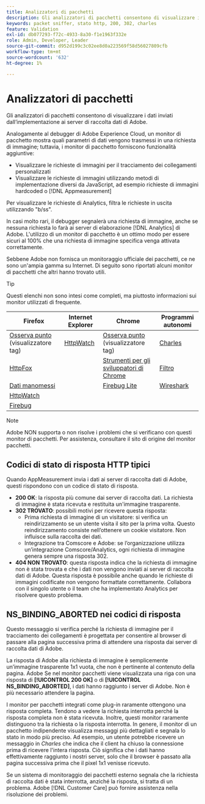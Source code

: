 ```yaml
---
title: Analizzatori di pacchetti
description: Gli analizzatori di pacchetti consentono di visualizzare i dati inviati dall’implementazione ai server di raccolta dati di Adobe.
keywords: packet sniffer, stato http, 200, 302, charles
feature: Validation
exl-id: db077293-f72c-4933-8a30-f1e1963f332e
role: Admin, Developer, Leader
source-git-commit: d952d199c3c02ee8d0a223569f58d56027809cfb
workflow-type: tm+mt
source-wordcount: '632'
ht-degree: 1%

---
```


# Analizzatori di pacchetti

Gli analizzatori di pacchetti consentono di visualizzare i dati inviati dall’implementazione ai server di raccolta dati di Adobe.

Analogamente al debugger di Adobe Experience Cloud, un monitor di pacchetto mostra quali parametri di dati vengono trasmessi in una richiesta di immagine; tuttavia, i monitor di pacchetto forniscono funzionalità aggiuntive:

* Visualizzare le richieste di immagini per il tracciamento dei collegamenti personalizzati
* Visualizzare le richieste di immagini utilizzando metodi di implementazione diversi da JavaScript, ad esempio richieste di immagini hardcoded o [!DNL Appmeasurement]

Per visualizzare le richieste di Analytics, filtra le richieste in uscita utilizzando &quot;b/ss&quot;.

In casi molto rari, il debugger segnalerà una richiesta di immagine, anche se nessuna richiesta lo farà ai server di elaborazione [!DNL Analytics] di Adobe. L&#39;utilizzo di un monitor di pacchetto è un ottimo modo per essere sicuri al 100% che una richiesta di immagine specifica venga attivata correttamente.

Sebbene Adobe non fornisca un monitoraggio ufficiale dei pacchetti, ce ne sono un&#39;ampia gamma su Internet. Di seguito sono riportati alcuni monitor di pacchetti che altri hanno trovato utili.

>[!TIP]
>
>Questi elenchi non sono intesi come completi, ma piuttosto informazioni sui monitor utilizzati di frequente.

| Firefox | Internet Explorer | Chrome | Programmi autonomi |
|---|---|---|---|
| [Osserva punto](https://www.observepoint.com/product#plugin) (visualizzatore tag) | [HttpWatch](https://www.httpwatch.com/) | [Osserva punto](https://www.observepoint.com/product#plugin) (visualizzatore tag) | [Charles](https://www.charlesproxy.com/) |
| [HttpFox](https://addons.thunderbird.net/en-us/firefox/addon/httpfox/) |  | [Strumenti per gli sviluppatori di Chrome](https://code.google.com/chrome/devtools/docs/overview.html) | [Filtro](https://www.telerik.com/fiddler) |
| [Dati manomessi](https://addons.mozilla.org/en-US/firefox/addon/tamper-data-for-ff-quantum/) |  | [Firebug Lite](https://chromewebstore.google.com/detail/firebug-lite-for-google-c/ehemiojjcpldeipjhjkepfdaohajpbdo) | [Wireshark](https://www.wireshark.org/) |
| [HttpWatch](https://www.httpwatch.com/) |  |  |  |
| [Firebug](https://getfirebug.com/) |  |  |  |

>[!NOTE]
>
>Adobe NON supporta o non risolve i problemi che si verificano con questi monitor di pacchetti. Per assistenza, consultare il sito di origine del monitor pacchetti.

## Codici di stato di risposta HTTP tipici

Quando AppMeasurement invia i dati ai server di raccolta dati di Adobe, questi rispondono con un codice di stato di risposta.

* **200 OK**: la risposta più comune dai server di raccolta dati. La richiesta di immagine è stata ricevuta e restituita un&#39;immagine trasparente.
* **302 TROVATO**: possibili motivi per ricevere questa risposta:
   * Prima richiesta di immagine di un visitatore: si verifica un reindirizzamento se un utente visita il sito per la prima volta. Questo reindirizzamento consiste nell’ottenere un cookie visitatore. Non influisce sulla raccolta dei dati.
   * Integrazione tra Comscore e Adobe: se l’organizzazione utilizza un’integrazione Comscore/Analytics, ogni richiesta di immagine genera sempre una risposta 302.
* **404 NON TROVATO**: questa risposta indica che la richiesta di immagine non è stata trovata e che i dati non vengono inviati ai server di raccolta dati di Adobe. Questa risposta è possibile anche quando le richieste di immagini codificate non vengono formattate correttamente. Collabora con il singolo utente o il team che ha implementato Analytics per risolvere questo problema.

## NS_BINDING_ABORTED nei codici di risposta

Questo messaggio si verifica perché la richiesta di immagine per il tracciamento dei collegamenti è progettata per consentire al browser di passare alla pagina successiva prima di attendere una risposta dai server di raccolta dati di Adobe.

La risposta di Adobe alla richiesta di immagine è semplicemente un’immagine trasparente 1x1 vuota, che non è pertinente al contenuto della pagina. Adobe Se nel monitor pacchetti viene visualizzata una riga con una risposta di **[!UICONTROL 200 OK]** o di **[!UICONTROL NS_BINDING_ABORTED]**, i dati hanno raggiunto i server di Adobe. Non è più necessario attendere la pagina.

I monitor per pacchetti integrati come plug-in raramente ottengono una risposta completa. Tendono a vedere la richiesta interrotta perché la risposta completa non è stata ricevuta. Inoltre, questi monitor raramente distinguono tra la richiesta o la risposta interrotta. In genere, il monitor di un pacchetto indipendente visualizza messaggi più dettagliati e segnala lo stato in modo più preciso. Ad esempio, un utente potrebbe ricevere un messaggio in *Charles* che indica che il client ha chiuso la connessione prima di ricevere l&#39;intera risposta. Ciò significa che i dati hanno effettivamente raggiunto i nostri server, solo che il browser è passato alla pagina successiva prima che il pixel 1x1 venisse ricevuto.

Se un sistema di monitoraggio dei pacchetti esterno segnala che la richiesta di raccolta dati è stata interrotta, anziché la risposta, si tratta di un problema. Adobe [!DNL Customer Care] può fornire assistenza nella risoluzione dei problemi.
